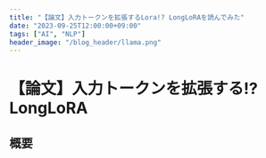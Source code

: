 ```yaml
---
title: "【論文】入力トークンを拡張するLora!? LongLoRAを読んでみた"
date: "2023-09-25T12:00:00+09:00"
tags: ["AI", "NLP"]
header_image: "/blog_header/llama.png"
---
```


# 【論文】入力トークンを拡張する!? LongLoRA

## 概要

